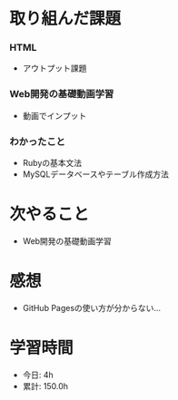 # 取り組んだ課題
### HTML
* アウトプット課題
### Web開発の基礎動画学習
* 動画でインプット
### わかったこと
* Rubyの基本文法
* MySQLデータベースやテーブル作成方法
# 次やること
* Web開発の基礎動画学習
# 感想
* GitHub Pagesの使い方が分からない…
# 学習時間
* 今日: 4h
* 累計: 150.0h
